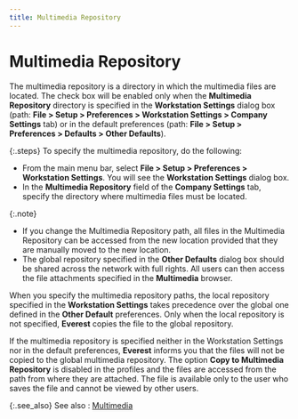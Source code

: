 ```yaml
---
title: Multimedia Repository
---
```


# Multimedia Repository


The multimedia repository is a directory in which the multimedia files  are located. The check box will be enabled only when the **Multimedia 
 Repository** directory is specified in the **Workstation 
 Settings** dialog box (path: **File 
 &gt; Setup &gt; Preferences &gt; Workstation Settings &gt; Company Settings**  tab) or in the default preferences (path: **File 
 &gt; Setup &gt; Preferences &gt; Defaults &gt; Other Defaults**).


{:.steps}
To specify the multimedia repository, do the following:

- From the main  menu bar, select **File &gt; Setup &gt; 
 Preferences &gt; Workstation Settings**. You will see the **Workstation 
 Settings** dialog box.
- In the **Multimedia Repository** field of the **Company Settings** tab, specify the directory  where multimedia files must be located.



{:.note}
- If you change the  Multimedia Repository path, all files in the Multimedia Repository can  be accessed from the new location provided that they are manually moved  to the new location.
- The global repository  specified in the **Other Defaults**  dialog box should be shared across the network with full rights. All users  can then access the file attachments specified in the **Multimedia**  browser.


When you specify the multimedia repository paths, the local repository  specified in the **Workstation Settings**  takes precedence over the global one defined in the **Other 
 Default** preferences. Only when the local repository is not specified,  **Everest** copies the file to the  global repository.


If the multimedia repository is specified neither in the Workstation  Settings nor in the default preferences, **Everest**  informs you that the files will not be copied to the global multimedia  repository. The option **Copy to Multimedia 
 Repository** is disabled in the profiles and the files are accessed  from the path from where they are attached. The file is available only  to the user who saves the file and cannot be viewed by other users.


{:.see_also}
See also
: [Multimedia]({{site.sc_baseurl}}/options/miscellaneous-set-up/multimedia/multimedia_setupco.html)
